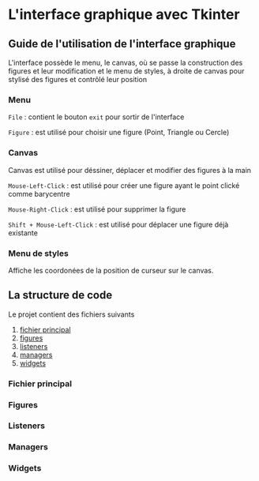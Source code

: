# L'interface graphique avec Tkinter

## Guide de l'utilisation de l'interface graphique

L'interface possède le menu, le canvas, où se passe la construction 
des figures et leur modification et le menu de styles, à droite de canvas pour
stylisé des figures et contrôlé leur position

### Menu 

`File` : contient le bouton `exit` pour sortir de l'interface

`Figure` : est utilisé pour choisir une figure (Point, Triangle ou Cercle)

### Canvas

Canvas est utilisé pour déssiner, déplacer et modifier des figures à la main

`Mouse-Left-Click` : est utilisé pour créer une figure ayant le point clické comme barycentre

`Mouse-Right-Click` : est utilisé pour supprimer la figure

`Shift + Mouse-Left-Click` : est utilisé pour déplacer une figure déjà existante

### Menu de styles

Affiche les coordonées de la position de curseur sur le canvas.

## La structure de code

Le projet contient des fichiers suivants

1. [fichier principal](#fichier-principal)
2. [figures](#figures)
3. [listeners](#listeners)
4. [managers](#managers)
5. [widgets](#widgets)

### Fichier principal

### Figures

### Listeners

### Managers

### Widgets

